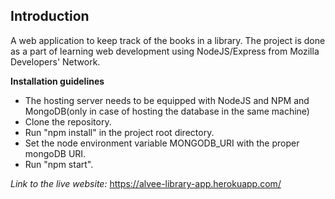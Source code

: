 ## Introduction

A web application to keep track of the books in a library.
The project is done as a part of learning web development using NodeJS/Express from Mozilla Developers' Network. 

**Installation guidelines**

- The hosting server needs to be equipped with NodeJS and NPM and MongoDB(only in case of hosting the database in the same machine)
- Clone the repository.
- Run "npm install" in the project root directory.
- Set the node environment variable MONGODB_URI with the proper mongoDB URI.
- Run "npm start".

*Link to the live website:* https://alvee-library-app.herokuapp.com/ 
